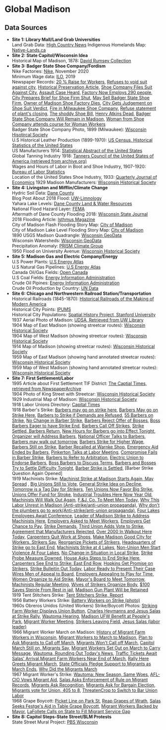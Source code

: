 # Global Madison
 
## Data Sources
- **Site 1: Library Mall/Land Grab Universities**  
    Land Grab Data: [High Country News](https://github.com/HCN-Digital-Projects/landgrabu-data) 
    Indigenous Homelands Map: [Native-Lands.ca](https://native-land.ca/) 
- **Site 2: State Capitol/Wisconsin Idea**  
    Historical Map of Madison, 1878: [David Rumsey Collection](https://www.davidrumsey.com/luna/servlet/detail/RUMSEY~8~1~4101~480015:Map-of-Madison,-Wisconsin-?sort=Pub_List_No_InitialSort%2CPub_Date%2CPub_List_No%2CSeries_No)  
- **Site 3: Badger State Shoe Company/Fordism**  
    Nike Factories: [Nike](http://manufacturingmap.nikeinc.com/#), November 2020  
    Minimum Wage data: [ILO](https://ilostat.ilo.org/resources/concepts-and-definitions/description-earnings-and-labour-cost/), 2019  
    Newspaper Records: [20 % Raise for Workers](https://access.newspaperarchive.com/us/wisconsin/madison/madison-wisconsin-state-journal/1919/06-12/), [Refuses to void suit against city](https://access.newspaperarchive.com/us/wisconsin/madison/madison-wisconsin-state-journal/1930/01-16/page-5/), [Historical Preservation Article](https://access.newspaperarchive.com/us/wisconsin/madison/madison-wisconsin-state-journal/1990/05-14/page-17/), [Shoe Company Files Suit Against City](https://access.newspaperarchive.com/us/wisconsin/madison/madison-wisconsin-state-journal/1929/11-07/page-29/), [Assault Case Heard](https://access.newspaperarchive.com/us/wisconsin/madison/madison-wisconsin-state-journal/1907/08-24/page-6/), [Factory Now Employs 290 people](https://access.newspaperarchive.com/us/wisconsin/madison/madison-wisconsin-state-journal/1923/12-31/page-54/), [City Prepares Brief for Shoe Firm Shut](https://access.newspaperarchive.com/us/wisconsin/madison/madison-wisconsin-state-journal/1931/01-10/page-4/), [May Sell Badger State Shoe Firm](https://access.newspaperarchive.com/us/wisconsin/madison/madison-wisconsin-state-journal/1929/05-28/), [Owner of Madison Shoe Factory Dies](https://access.newspaperarchive.com/us/wisconsin/madison/madison-wisconsin-state-journal/1927/10-24/), [City Gets Judgement on Shoe Suit Verdict](https://access.newspaperarchive.com/us/wisconsin/madison/madison-wisconsin-state-journal/1931/01-31/page-4/), [Fire in Milwaukee Shoe Company](https://access.newspaperarchive.com/us/wisconsin/milwaukee/milwaukee-weekly-wisconsin/1898/01-22/page-4/), [Refuse statement of plant's closing](https://access.newspaperarchive.com/us/wisconsin/madison/madison-wisconsin-state-journal/1929/05-12/page-20/), [The shoddy Shoe Bill](https://newscomwc.newspapers.com/image/520393988/?terms=%22badger%20state%20shoe%20company%22&pqsid=UupIm5pPJX0JSYFTx3YOyQ%3A39000%3A1774567544&match=1), [Henry Atkins Dead](https://newscomwc.newspapers.com/image/517928745/?terms=%22badger%20state%20shoe%20company%22&pqsid=UupIm5pPJX0JSYFTx3YOyQ%3A330000%3A626251297&match=1), [Badger State Shoe Company Will Remain in Madison](https://access.newspaperarchive.com/us/wisconsin/eau-claire/eau-claire-leader/1909/10-06/page-3/), [Woman from Shoe Company attends course for Woman Workers](https://access.newspaperarchive.com/us/wisconsin/madison/madison-wisconsin-state-journal/1925/04-26/page-16/)  
    Badger State Shoe Company Photo, 1899 (Milwaukee): [Wisconsin Hisotircal Society](https://www.wisconsinhistory.org/Records/Image/IM97306)   
    U.S Historical Leather Production (1899-1970): [US Census, Historical Statistics of the United States](https://www.census.gov/library/publications/1975/compendia/hist_stats_colonial-1970.html)   
    US Manufacturers 1914: [Statistical Abstract of the United States](https://www.census.gov/library/publications/1921/compendia/statab/43ed.html)  
    Global Tanning Industry 1918: [Tanners Council of the United States of America (retrieved from archive.org)](https://archive.org/details/cu31924013811413/mode/2up)  
    Wages and Hours of Labor in Boot and Shoe Industry, 1907-1920: [Bureau of Labor Statistics](https://fraser.stlouisfed.org/title/wages-hours-labor-boot-shoe-hosiery-underwear-industries-3916/wages-hours-labor-boot-shoe-industry-1907-1920-476881)  
    Location of the United States Shoe Industry, 1933: [Quarterly Journal of Economics](https://www.jstor.org/stable/1883688)
    1929 Madison Manufacturers: [Wisconsin Historical Society](https://www.wisconsinhistory.org/Records/Image/IM35718)
- **Site 4: Livingston and Mifflin/Climate Change**  
    Hydric Soil Data: [Dane County](https://dcimapapps.countyofdane.com/arcgissrv/rest/services/HydricSoils_cache/MapServer/0)  
    Blog Post About 2018 Flood: [UW-Limnology](https://blog.limnology.wisc.edu/2018/08/29/how-a-30-year-rain-event-became-a-100-year-flood/)  
    Yahara Lake Levels: [Dane County Land & Water Resources](https://lwrd.countyofdane.com/chartlakelevels/Tabular)  
    National Flood Hazard Layer: [FEMA](https://www.floodmaps.fema.gov/NFHL/status.shtml)  
    Aftermath of Dane County Flooding 2018: [Wisconsin State Journal](https://madison.com/wsj/weather/photos-see-the-aftermath-of-severe-flooding-in-dane-county/collection_64f03fe1-62f8-5673-9705-7c3b7cb0bd09.html#1)  
    2018 Flooding Article: [Isthmus Magazine](https://isthmus.com/news/cover-story/swamped/)  
    City of Madison Flash Flooding Story Map: [City of Madison](https://cityofmadison.maps.arcgis.com/apps/Cascade/index.html?appid=410417d0691a4166977b9fa6223536e9)  
    City of Madison Lake Level Flooding Story Map: [City of Madison](https://storymaps.arcgis.com/stories/b0be9f1c87674acaa6951fd9271ad606)  
    1890 USGS Madison Quadrangle: [Wisconsin GeoData](https://geodata.wisc.edu/)  
    Wisconsin Watersheds: [Wisconsin GeoData](https://geodata.wisc.edu/catalog/BF659CA4-EA59-4C40-9ED2-A8A858A727F4)  
    Precipitation Anomaly: [PRISM Climate Group](https://prism.oregonstate.edu/recent/)  
    1950 Flood on University Avenue: [Wisconsin Historical Society](https://www.wisconsinhistory.org/Records/Image/IM64350)  
- **Site 5: Madison Gas and Electric Company/Energy**  
    U.S Power Plants: [U.S Energy Atlas](https://atlas.eia.gov/search)  
    U.S Natural Gas Pipelines: [U.S Energy Atlas](https://atlas.eia.gov/datasets/natural-gas-interstate-and-intrastate-pipelines/explore?location=35.184008%2C-94.389308%2C4.58)  
    Canada Oil/Gas Fields: [Open Canada](https://open.canada.ca/data/en/dataset/000183ed-8864-42f0-ae43-c4313a860720)  
    U.S Coal Fields: [Energy Information Administration](https://www.eia.gov/maps/layer_info-m.php)  
    Crude Oil Pipines: [Energy Information Administration](https://www.eia.gov/maps/layer_info-m.php)  
    Crude Oil Production by Country: [UN Data](http://data.un.org/Data.aspx?d=EDATA&f=cmID%3aCR)  
- **Site 6: Chicago and Northwestern Railroad Station/Transportation**  
    Historical Railroads (1845-1870): [Historical Railroads of the Making of Modern America](https://railroads.unl.edu/resources/)  
    Historical City Points: [IPUMS](ipums.org)  
    Historical City Populations: [Spatial History Project, Stanford University](https://github.com/cestastanford/historical-us-city-populations)  
    1937 Aerial Photo of Madison: [UDSA, Retrieved from UW Library](https://search.library.wisc.edu/digital/A3FIT5K24P56VL8L)  
    1904 Map of East Madison (showing streetcar routes): [Wisconsin Historical Society](https://content.wisconsinhistory.org/digital/collection/maps/id/8671)  
    1904 Map of West Madison (showing streetcar routes): [Wisconsin Historical Society](https://content.wisconsinhistory.org/digital/collection/maps/id/8672)  
    1914 Map of Madison (showing streetcar routes): [Wisconsin Historical Society](https://content.wisconsinhistory.org/digital/collection/maps/id/13271)  
    1959 Map of East Madison (showing hand annotated streetcar routes): [Wisconsin Historical Society](https://content.wisconsinhistory.org/digital/collection/maps/id/2595)  
    1959 Map of West Madison (showing hand annotated streetcar routes): [Wisconsin Historical Society](https://content.wisconsinhistory.org/digital/collection/maps/id/2596)  
- **Site 7: First Settlement/Labor**  
    1995 Article about First Settlement TIF District: [The Captial Times, retrieved from NewspaperArchive](https://access.newspaperarchive.com/us/wisconsin/madison/madison-capital-times/1995/09-16/page-4/)  
    1904 Photo of King Street with Streetcar: [Wisconsin Historical Society](https://www.wisconsinhistory.org/Records/Image/IM28395)  
    1929 Industrial Map of Madison: [Wisconsin Historical Society](https://content.wisconsinhistory.org/digital/collection/maps/id/8199)  
    1918 Labor Unions Directory: [Capital Times](https://newscomwc.newspapers.com/image/520367496/?terms=Barber%27s%20union%20strike&match=1)  
    1918 Barber's Strike: [Barbers may go on strike here](https://newscomwc.newspapers.com/image/403866839/?terms=Barber%27s%20union%20strike&match=1), [Barbers May go on Strike Here](https://newscomwc.newspapers.com/image/520358928/?terms=Barber%27s%20union%20strike&match=1), [Barbers to Strike if Demands are Refused](https://newscomwc.newspapers.com/image/403867009/?terms=Barber%27s%20union%20strike&match=1), [55 Barbers on Strike](https://newscomwc.newspapers.com/image/44335007/?terms=Barber%27s%20union%20strike&pqsid=eIDFFoZ-CvST9aqdbQJMTg%3A18000%3A1445615426&match=1), [No Change in Barber Strike](https://newscomwc.newspapers.com/image/520359061/?terms=Barber%27s%20union%20strike&pqsid=eIDFFoZ-CvST9aqdbQJMTg%3A18000%3A1445615426&match=1), [Barbers Reject Offer of Bosses](https://newscomwc.newspapers.com/image/403867382/?terms=Barber%27s%20union%20strike&match=1), [Boss Barbers Eager to have Strike End](https://newscomwc.newspapers.com/image/520359171/?terms=Barber%27s%20union%20strike&pqsid=eIDFFoZ-CvST9aqdbQJMTg%3A18000%3A1445615426&match=1), [Barbers Call Off Strikes](https://newscomwc.newspapers.com/image/44335565/?terms=Barber%27s%20union%20strike&match=1), [Strike Settled, Barbers Return](https://newscomwc.newspapers.com/image/403867781/?terms=Barber%27s%20union%20strike&match=1), [New Hours for Barbers go into Effect Tonight](https://newscomwc.newspapers.com/image/403868194/?terms=Barber%27s%20union%20strike&match=1), [Organizer will Address Barbers](https://newscomwc.newspapers.com/image/520363459/?terms=Barber%27s%20union%20strike&pqsid=eIDFFoZ-CvST9aqdbQJMTg%3A18000%3A1445615426&match=1), [National Officer Talks to Barbers](https://newscomwc.newspapers.com/image/44337632/?terms=Barber%27s%20union%20strike&match=1), [Barbers may walk out tomorrow](https://newscomwc.newspapers.com/image/520387279/?terms=Barber%27s%20union%20strike&match=1), [Barbers Strike for Higher Wage](https://newscomwc.newspapers.com/image/404710139/?terms=Barber%27s%20union%20strike&match=1), [Barbers Still on Strike](https://newscomwc.newspapers.com/image/404710155/?terms=Barber%27s%20union%20strike&match=1), [Barber Recalled at Warnke Shop](https://newscomwc.newspapers.com/image/520388047/?terms=Barber%27s%20union%20strike&match=1), [Emergency Aid Ended by Barbers](https://newscomwc.newspapers.com/image/404710754/?terms=Barber%27s%20union%20strike&match=1), [Pinkerton Talks at Labor Meeting](https://newscomwc.newspapers.com/image/520388190/?terms=Barber%27s%20union%20strike&match=1), [Compromise Fails in Barber Strike](https://newscomwc.newspapers.com/image/404710887/?terms=Barber%27s%20union%20strike&match=1), [Barbers to Refer to Arbitration](https://newscomwc.newspapers.com/image/520388354/?terms=Barber%27s%20union%20strike&match=1), [Electric Union to Endorse Barbers](https://newscomwc.newspapers.com/image/520388462/?terms=Barber%27s%20union%20strike&match=1), [Boss Barbers to Discuss Terms](https://newscomwc.newspapers.com/image/520388719/?terms=Barber%27s%20union%20strike&match=1), [Barbers and Bosses Try to Settle Difficulty Tonight](https://newscomwc.newspapers.com/image/404670874/?terms=Barber%27s%20union%20strike&match=1), [Barber Strike is Settled](https://newscomwc.newspapers.com/image/520388941/?terms=Barber%27s%20union%20strike&match=1), [Barber Strike Question Again Opened]  
    1919 Machinists Strike: [Machinist Strike at Madison Starts Again, May Spread](https://access.newspaperarchive.com/us/wisconsin/la-crosse/la-crosse-tribune-and-leader-press/1919/06-06/page-6/)
, [Big Unions Still to Vote](https://access.newspaperarchive.com/us/wisconsin/madison/madison-wisconsin-state-journal/1919/06-08/), [General Strike Idea on Decline](https://access.newspaperarchive.com/us/wisconsin/madison/madison-wisconsin-state-journal/1919/06-16/page-6/), [Tomorrow is a Tag Day for Strikers](https://newscomwc.newspapers.com/image/520397177/?terms=strike&match=1), [Ten Unions Now Favor Big Strike](https://newscomwc.newspapers.com/image/520396954/?terms=strike&match=1), [Unions Offer Fund for Stroke](https://access.newspaperarchive.com/us/wisconsin/madison/madison-wisconsin-state-journal/1919/06-10/page-8/), [Industrial Troubles Here Now Year Old](https://access.newspaperarchive.com/us/wisconsin/madison/madison-wisconsin-state-journal/1919/06-10/page-6/), [Machinists Will Walk Out Again](https://access.newspaperarchive.com/us/wisconsin/madison/madison-wisconsin-state-journal/1919/06-04/), [F.&J. Co. To Meet Men Today](https://access.newspaperarchive.com/us/wisconsin/madison/madison-wisconsin-state-journal/1919/03-31/), [Why This Labor Unrest in Madison (Anti-strike/anti-union propaganda)](https://access.newspaperarchive.com/us/wisconsin/madison/madison-wisconsin-state-journal/1919/07-03/page-9/), [Why don't the plumbers go to work(Anti-strike/anti-union propaganda)](https://access.newspaperarchive.com/us/wisconsin/madison/madison-capital-times/1919/07-09/page-4/), [Four Lakes Employees Await Conference](https://access.newspaperarchive.com/us/wisconsin/madison/madison-wisconsin-state-journal/1919/04-01/), [Leader of Madison Strike to Address Machinists Here](https://access.newspaperarchive.com/us/wisconsin/la-crosse/la-crosse-tribune-and-leader-press/1919/04-30/), [Employers Asked to Meet Workers](https://access.newspaperarchive.com/us/wisconsin/madison/madison-wisconsin-state-journal/1919/05-02/), [Employers Get Chance to Pay](https://newscomwc.newspapers.com/image/404699632/?terms=machinist%20strike&match=1), [Strike Demands](https://newscomwc.newspapers.com/image/520393549/?terms=machinist%20strike&match=1), [Third Union Adds Vote to Strike](https://newscomwc.newspapers.com/image/404699914/?terms=machinist%20strike&match=1), [Agreement that Manufacturers Rejected](https://newscomwc.newspapers.com/image/404670209/?terms=machinist%20strike&match=1), [Over 2000 In Walkout Here Today](https://newscomwc.newspapers.com/image/49307996/?terms=machinist%20strike&match=1), [Carpenters Quit Work at Shops](https://newscomwc.newspapers.com/image/404670673/?terms=machinist%20strike&match=1), [Make Madison Good City for Workers, Strikers Say](https://newscomwc.newspapers.com/image/404671052/?terms=machinist%20strike&match=1), [Reorganize Pickets of Strikers](https://newscomwc.newspapers.com/image/404670929/?terms=machinist%20strike&match=1), [Headquarters of Strike go to East End](https://newscomwc.newspapers.com/image/520394235/?terms=machinist%20strike&match=1), [Machinists Strike at 4 Lakes](https://newscomwc.newspapers.com/image/404672699/?terms=machinist%20strike&match=1), [Non-Union Men Start Violence At Four Lakes](https://newscomwc.newspapers.com/image/49308118/?terms=machinist%20strike&match=1), [No Change in Situation in Local Strike](https://newscomwc.newspapers.com/image/520394404/?terms=machinist%20strike&match=1), [Strike Probe Measure Downed](https://newscomwc.newspapers.com/image/404674868/?terms=machinist%20strike&match=1), [House Asks Steps to End Strike Here](https://newscomwc.newspapers.com/image/404675131/?terms=machinist%20strike&match=1), [Carpenters See End to Strike: East End Row](https://newscomwc.newspapers.com/image/520394576/?terms=machinist%20strike&match=1), [Hopkins Get Promise on Strikers](https://newscomwc.newspapers.com/image/49308186/?terms=machinist%20strike&match=1), [Strike Bulleitin Out Today](https://newscomwc.newspapers.com/image/404675650/?terms=machinist%20strike&match=1), [Labor Ready to Present Their Case](https://newscomwc.newspapers.com/image/520394741/?terms=machinist%20strike&match=1) [Wires Men of Appeal to Board](https://newscomwc.newspapers.com/image/520394881/?terms=machinist%20strike&match=1), [Employers Appealing to Play for Time](https://newscomwc.newspapers.com/image/49308235/?terms=machinist%20strike&match=1), [Women Organize to Aid Strike](https://newscomwc.newspapers.com/image/404678646/?terms=machinist%20strike&match=1), [Mayor's Board to Meet Tomorrow](https://newscomwc.newspapers.com/image/404678919/?terms=machinist%20strike&match=1), [Machinists Regular Meeting](https://newscomwc.newspapers.com/image/49308337/?terms=machinist%20strike&match=1), [Wives of Strikers Organize Body](https://newscomwc.newspapers.com/image/404680720/?terms=machinist%20strike&match=1), [$100 Saves Steinle From Rest in jail](https://newscomwc.newspapers.com/image/404680680/?terms=machinist%20strike&match=1), [Madison Gun Plant Will be Retained](https://newscomwc.newspapers.com/image/49308412/?terms=machinist%20strike&match=1)  
    1919 Tent Stitchers Strike: [Tent Stitchers Strike, Report](https://newscomwc.newspapers.com/image/404635146/?terms=tent%20stitchers%20strike&pqsid=eIDFFoZ-CvST9aqdbQJMTg%3A4404000%3A113592630&match=1)  
    1956 Battery Workers Strike: [Battery Workers on Strike (photo)](https://www.wisconsinhistory.org/Records/Image/IM9224)  
    1960s Obreros Unidos (United Workers) Strike/Boycott Photos: [Striking Farm Worker Displays Union Button](https://www.wisconsinhistory.org/Records/Image/IM86907), [Charles Heymanns and Jesus Salas at Strike Rally](https://www.wisconsinhistory.org/Records/Image/IM91865), [Wautoma Hearing](https://www.wisconsinhistory.org/Records/Image/IM91869), [Madison UFW Benefit at People's Park](https://www.wisconsinhistory.org/Records/Image/IM90052), [Migrant Worker Meeting](https://www.wisconsinhistory.org/Records/Image/IM91711), [Strikers Leaving Field](https://www.wisconsinhistory.org/Records/Image/IM91709), [Jesus Salas (labor leader)](https://www.wisconsinhistory.org/Records/Article/CS16499)  
    1966 Migrant Worker March on Madison: [History of Migrant Farm Workers in Wisconsin](https://urbanmilwaukee.com/2018/10/23/the-rise-of-migrant-farmworkers/), [Migrant Workers to March to Madison](https://newscomwc.newspapers.com/image/519676833/?terms=migrant%20farm%20workers%20march&pqsid=9ti8iWQrcPl-Mv8qHB-gYg%3A1754000%3A1898172731&match=1),  [Plan to Ask Migrants to Call off March](https://newscomwc.newspapers.com/image/83964357/?terms=migrant%20farm%20workers%20march&pqsid=9ti8iWQrcPl-Mv8qHB-gYg%3A1983000%3A1437007448&match=1), [Migrants Won't Call off March](https://newscomwc.newspapers.com/image/519677041), [Capitol March Still on, Migrants Say](https://newscomwc.newspapers.com/image/11416854/?terms=migrant%20farm%20workers%20march&pqsid=9ti8iWQrcPl-Mv8qHB-gYg%3A1983000%3A1437007448&match=1), [Migrant Workers Set Out on March to Carry Message](https://newscomwc.newspapers.com/image/519677214/?terms=migrant%20farm%20workers%20march&pqsid=9ti8iWQrcPl-Mv8qHB-gYg%3A1983000%3A1437007448&match=1), [Wautoma, Rounding Out Today's News](https://newscomwc.newspapers.com/image/83964717/?terms=migrant%20farm%20workers%20march&pqsid=9ti8iWQrcPl-Mv8qHB-gYg%3A1983000%3A1437007448&match=1), [Traffic Tickets Await Salas' Arrival](https://newscomwc.newspapers.com/image/11418276/?terms=migrant%20farm%20workers%20march&pqsid=9ti8iWQrcPl-Mv8qHB-gYg%3A1983000%3A1437007448&match=1),[Migrant Farm Workers Near End of March](https://newscomwc.newspapers.com/image/345875897/?terms=United%20workers%20strike%20farm&pqsid=9ti8iWQrcPl-Mv8qHB-gYg%3A1559000%3A2091171115&match=1), [Rally Here Greets Migrant March](https://newscomwc.newspapers.com/image/519678135/), [State Officials Pledge Support to Migrants as March Ends](https://newscomwc.newspapers.com/image/345876837/?terms=migrant%20farm%20workers%20march&pqsid=9ti8iWQrcPl-Mv8qHB-gYg%3A1983000%3A1437007448&match=1), [Why Did the Migrants March](https://newscomwc.newspapers.com/image/519678590/?terms=migrant%20farm%20workers%20march&match=1)  
    1967 Migrant Worker's Strike: [Wautoma: New Season, Same Woes](https://newscomwc.newspapers.com/image/519510908/?terms=migrant%20farm%20worker%20strike&pqsid=4ruW4iKHKMlr0FulKfqmYg%3A48000%3A823550856&match=1), [AFL-CIO Vows Migrant Aid](https://newscomwc.newspapers.com/image/518725967/?terms=migrant%20farm%20worker%20strike&pqsid=4ruW4iKHKMlr0FulKfqmYg%3A889000%3A237902167&match=1), [Salas Asks Enforcement of Rule on Migrant Records](https://newscomwc.newspapers.com/image/518726655/?terms=migrant%20farm%20worker%20strike&pqsid=4ruW4iKHKMlr0FulKfqmYg%3A889000%3A237902167&match=1), [Migrants Ask Recognition](https://newscomwc.newspapers.com/image/518727853/?terms=migrant%20farm%20worker%20strike&pqsid=4ruW4iKHKMlr0FulKfqmYg%3A889000%3A237902167&match=1), [Migrants Ask for Bargain Election](https://newscomwc.newspapers.com/image/518728424/?terms=migrant%20farm%20worker%20strike&pqsid=4ruW4iKHKMlr0FulKfqmYg%3A889000%3A237902167&match=1), [Migrants vote for Union, 405 to 8](https://newscomwc.newspapers.com/image/7959257/?terms=migrant%20worker%20hearing&pqsid=4ruW4iKHKMlr0FulKfqmYg%3A1349000%3A2098531288&match=1), [ThreatenCrop to Switch to Bar Union Labor](https://newscomwc.newspapers.com/image/521637668/?terms=migrant%20worker%20hearing&pqsid=4ruW4iKHKMlr0FulKfqmYg%3A1349000%3A2098531288&match=1)  
    1968 Grape Boycott: [Picket Line on Park St](https://newscomwc.newspapers.com/image/521628150/?terms=migrant%20worker%20hearing&pqsid=4ruW4iKHKMlr0FulKfqmYg%3A1778000%3A587452833&match=1), [Reap Grapes of Wrath](https://newscomwc.newspapers.com/image/87153964/?terms=migrant%20worker%20hearing&pqsid=4ruW4iKHKMlr0FulKfqmYg%3A1778000%3A587452833&match=1), [Salas Seeks Festge's Aid in Table Grape Boycott](https://newscomwc.newspapers.com/image/521629886/?terms=migrant%20worker%20hearing&pqsid=4ruW4iKHKMlr0FulKfqmYg%3A1778000%3A587452833&match=1), [Migrant Workers Backed by Mayor](https://newscomwc.newspapers.com/image/19005836/?terms=migrant%20worker%20hearing&pqsid=4ruW4iKHKMlr0FulKfqmYg%3A1778000%3A587452833&match=1), [LaFollete Calls on State to Fill Migrant Service Gap](https://newscomwc.newspapers.com/image/521631110/?terms=migrant%20worker%20hearing&pqsid=4ruW4iKHKMlr0FulKfqmYg%3A1778000%3A587452833&match=1)  
- **Site 8: Capitol Steps-State Street/BLM Protests**  
    State Street Mural Project: [PBS Wisconsin](https://pbswisconsin.org/state-street-mural-project/)  